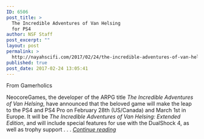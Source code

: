 ```yaml
---
ID: 6506
post_title: >
  The Incredible Adventures of Van Helsing
  for PS4
author: NSF Staff
post_excerpt: ""
layout: post
permalink: >
  http://nayahscifi.com/2017/02/24/the-incredible-adventures-of-van-helsing-for-ps4/
published: true
post_date: 2017-02-24 13:05:41
---
```

<p class="p2"><span class="s1">From Gamerholics</span></p>
<p class="p2"><span class="s1">NeocoreGames, the developer of the ARPG title <i>The Incredible Adventures of Van Helsing</i>, have announced that the beloved game will make the leap to the PS4 and PS4 Pro on February 28th (US/Canada) and March 1st in Europe. It will be <i>The Incredible Adventures of Van Helsing: Extended Edition</i>, and will include special features for use with the DualShock 4, as well as trophy support . . . <a href="https://thegamerholics.com/the-incredible-adventures-of-van-helsing-extended-cut-coming-to-ps4/"><span class="s2"><i>Continue reading</i></span></a></span></p>
